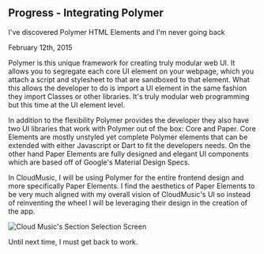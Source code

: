 ## Progress - Integrating Polymer

I've discovered Polymer HTML Elements and I'm never going backFebruary 12th, 2015Polymer is this unique framework for creating truly modular web UI. It allows you to segregate each core UI element on your webpage, which you attach a script and stylesheet to that are sandboxed to that element. What this allows the developer to do is import a UI element in the same fashion they import Classes or other libraries. It's truly modular web programming but this time at the UI element level. In addition to the flexibility Polymer provides the developer they also have two UI libraries that work with Polymer out of the box: Core and Paper. Core Elements are mostly unstyled yet complete Polymer elements that can be extended with either Javascript or Dart to fit the developers needs. On the other hand Paper Elements are fully designed and elegant UI components which are based off of Google's Material Design Specs.In CloudMusic, I will be using Polymer for the entire frontend design and more specifically Paper Elements. I find the aesthetics of Paper Elements to be very much aligned with my overall vision of CloudMusic's UI so instead of reinventing the wheel I will be leveraging their design in the creation of the app.![Cloud Music's Section Selection Screen](Blog/Polymer_Progress/polymer1.jpg "Paper Elements fit so well into CloudMusic that I couldn't pass up the opportunity to use it.")Until next time, I must get back to work.